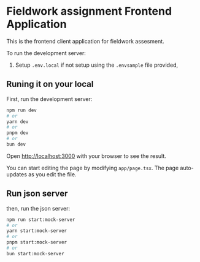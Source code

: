 # Fieldwork assignment Frontend Application

This is the frontend client application for fieldwork assesment.

To run the development server:

1. Setup `.env.local` if not setup using the `.envsample` file provided,

## Runing it on your local

First, run the development server:

```bash
npm run dev
# or
yarn dev
# or
pnpm dev
# or
bun dev
```

Open [http://localhost:3000](http://localhost:3000) with your browser to see the result.

You can start editing the page by modifying `app/page.tsx`. The page auto-updates as you edit the file.

## Run json server

then, run the json server:

```bash
npm run start:mock-server
# or
yarn start:mock-server
# or
pnpm start:mock-server
# or
bun start:mock-server
```
